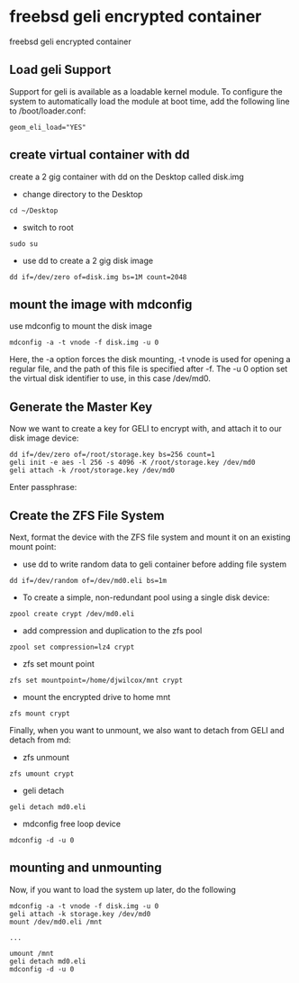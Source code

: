 # freebsd geli encrypted container

freebsd geli encrypted container

## Load geli Support

Support for geli is available as a loadable kernel module. To configure the system to automatically load the module at boot time, add the following line to /boot/loader.conf:

```
geom_eli_load="YES"
```

## create virtual container with dd

create a 2 gig container with dd on the Desktop called disk.img

* change directory to the Desktop

```
cd ~/Desktop
```

* switch to root

```
sudo su
```

* use dd to create a 2 gig disk image

```
dd if=/dev/zero of=disk.img bs=1M count=2048
```

## mount the image with mdconfig

use mdconfig to mount the disk image

```
mdconfig -a -t vnode -f disk.img -u 0
```

Here, the -a option forces the disk mounting, -t vnode is used for opening a regular file, and the path of this file is specified after -f. The -u 0 option set the virtual disk identifier to use, in this case /dev/md0.

## Generate the Master Key

Now we want to create a key for GELI to encrypt with, and attach it to our disk image device:

```
dd if=/dev/zero of=/root/storage.key bs=256 count=1
geli init -e aes -l 256 -s 4096 -K /root/storage.key /dev/md0
geli attach -k /root/storage.key /dev/md0
```

Enter passphrase:

## Create the ZFS File System

Next, format the device with the ZFS file system and mount it on an existing mount point:

* use dd to write random data to geli container before adding file system

```
dd if=/dev/random of=/dev/md0.eli bs=1m
```

* To create a simple, non-redundant pool using a single disk device:

```
zpool create crypt /dev/md0.eli
```

* add compression and duplication to the zfs pool

```
zpool set compression=lz4 crypt
```

* zfs set mount point

```
zfs set mountpoint=/home/djwilcox/mnt crypt
```

* mount the encrypted drive to home mnt

```
zfs mount crypt
```

Finally, when you want to unmount, we also want to detach from GELI and detach from md:

* zfs unmount

```
zfs umount crypt
```

* geli detach

```
geli detach md0.eli
```

* mdconfig free loop device

```
mdconfig -d -u 0
```

## mounting and unmounting

Now, if you want to load the system up later, do the following

```
mdconfig -a -t vnode -f disk.img -u 0
geli attach -k storage.key /dev/md0
mount /dev/md0.eli /mnt

...

umount /mnt
geli detach md0.eli
mdconfig -d -u 0
```
	
